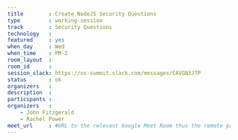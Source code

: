 ```yaml
---
title        : Create NodeJS Security Questions
type         : working-session
track        : Security Questions
technology   :
featured     : yes
when_day     : Wed
when_time    : PM-2
room_layout  :
room_id      :
session_slack: https://os-summit.slack.com/messages/CAVGN3J7P
status       : ok
organizers   :
description  :
participants :
organizers   :
    - John Fitzgerald
    - Rachel Power
meet_url     : #URL to the relevant Google Meet Room thus the remote participants can join a session
---
```

